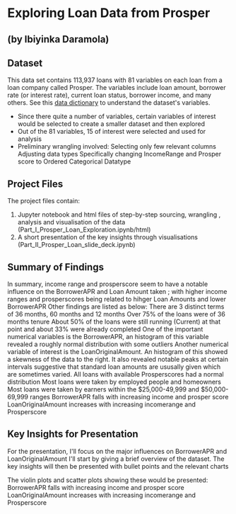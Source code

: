 # Exploring Loan Data from Prosper
## (by Ibiyinka Daramola)


## Dataset

This data set contains 113,937 loans with 81 variables on each loan from a loan company called Prosper. The variables include loan amount, borrower rate (or interest rate), current loan status, borrower income, and many others. See this [data dictionary](https://docs.google.com/spreadsheets/d/1gDyi_L4UvIrLTEC6Wri5nbaMmkGmLQBk-Yx3z0XDEtI/edit#gid=0) to understand the dataset's variables.

- Since there quite a number of variables, certain variables of interest would be selected to create a smaller dataset and then explored
- Out of the 81 variables, 15 of interest were selected and used for analysis
- Preliminary wrangling involved: 
                Selecting only few relevant columns
                Adjusting data types
                Specifically changing IncomeRange and Prosper score to Ordered Categorical Datatype
## Project Files
The project files contain:
1) Jupyter notebook and html files of step-by-step sourcing, wrangling , analysis and visualisation of the data (Part_I_Prosper_Loan_Exploration.ipynb/html)
2) A short presentation of the key insights through visualisations (Part_II_Prosper_Loan_slide_deck.ipynb)

## Summary of Findings

In summary, income range and prosperscore seem to have a notable influence on the BorrowerAPR and Loan Amount taken ; with higher income ranges and prosperscores being related to hihger Loan Amounts and lower BorrowerAPR
Other findings are listed as below:
There are 3 distinct terms of 36 months, 60 months and 12 months
Over 75% of the loans were of 36 months tenure
About 50% of the loans were still running (Current) at that point and about 33% were already completed
One of the important numerical variables is the BorrowerAPR, an histogram of this variable revealed a roughly normal distribution with some  outliers
Another numerical variable of interest is the LoanOriginalAmount. An histogram of this showed a skewness of the data to the right. It also revealed notable peaks at certain intervals suggestive that standard loan amounts are ususally given which are sometimes varied.
All loans with available Prosperscores had a normal distribution
Most loans were taken by employed people and homeowners
Most loans were taken by earners within the $25,000-49,999 and $50,000-69,999 ranges
BorrowerAPR falls with increasing income and prosper score
LoanOriginalAmount increases with increasing incomerange and Prosperscore

## Key Insights for Presentation

For the presentation, I'll focus on the major influences on BorrowerAPR and LoanOriginalAmount
I'll start by giving a brief overview of the dataset.
The key insights will then be presented with bullet points and the relevant charts

The violin plots and scatter plots showing these would be presented:
BorrowerAPR falls with increasing income and prosper score
LoanOriginalAmount increases with increasing incomerange and Prosperscore
